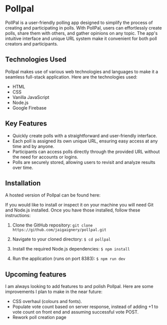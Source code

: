 # Pollpal

PollPal is a user-friendly polling app designed to simplify the process of creating and participating in polls. With PollPal, users can effortlessly create polls, share them with others, and gather opinions on any topic. The app's intuitive interface and unique URL system make it convenient for both poll creators and participants.

## Technologies Used

Pollpal makes use of various web technologies and languages to make it a seamless full-stack application. Here are the technologies used:

- HTML
- CSS
- Vanilla JavaScript
- Node.js
- Google Firebase

## Key Features

- Quickly create polls with a straightforward and user-friendly interface.
- Each poll is assigned its own unique URL, ensuring easy access at any time and by anyone.
- Participants can access polls directly through the provided URL without the need for accounts or logins.
- Polls are securely stored, allowing users to revisit and analyze results over time.

## Installation

A hosted version of Pollpal can be found here:

If you would like to install or inspect it on your machine you will need Git and Node.js installed.
Once you have those installed, follow these instructions:

1. Clone the GitHub repository:
   `git clone https://github.com/jaigaignery/pollpal.git`

2. Navigate to your cloned directory:
   `$ cd pollpal`

3. Install the required Node.js dependencies:
   `$ npm install`

4. Run the application (runs on port 8383):
   `$ npm run dev`

## Upcoming features

I am always looking to add features to and polish Pollpal. Here are some improvements I plan to make in the near future:

- CSS overhaul (colours and fonts).
- Populate vote count based on server response, instead of adding +1 to vote count on front end and assuming successful vote POST.
- Rework poll creation page
